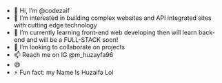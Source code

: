 - 👋 Hi, I’m @codezaif
- 👀 I’m interested in building complex websites and API integrated sites with cutting edge technology
- 🌱 I’m currently learning front-end web developing then will learn back-end and will be a FULL-STACK soon!
- 💞️ I’m looking to collaborate on projects 
- 📫 Reach me on IG @m_huzayfa96
- 😄 
- ⚡ Fun fact: my Name Is Huzaifa Lol

<!---
codezaif/codezaif is a ✨ special ✨ repository because its `README.md` (this file) appears on your GitHub profile.
You can click the Preview link to take a look at your changes.
--->
